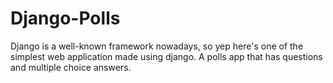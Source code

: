 # Django-Polls
Django is a well-known framework nowadays, so yep here's one of the simplest web application made using django.
A polls app that has questions and multiple choice answers.
